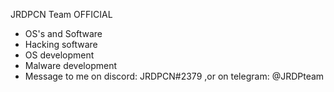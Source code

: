 JRDPCN Team OFFICIAL
-  OS's and Software
-  Hacking software
-  OS development
-  Malware development
-  Message to me on discord: JRDPCN#2379
,or on telegram: @JRDPteam
